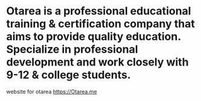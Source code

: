# Otarea is a professional educational training & certification company that aims to provide quality education. Specialize in professional development and work closely with 9-12 & college students.

website for otarea
https://Otarea.me
